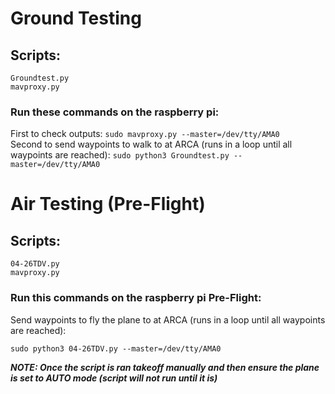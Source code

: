 # Ground Testing 
## Scripts:
`Groundtest.py`  
`mavproxy.py`
### Run these commands on the raspberry pi:
First to check outputs:
`sudo mavproxy.py --master=/dev/tty/AMA0`  
Second to send waypoints to walk to at ARCA (runs in a loop until 
all waypoints are reached):
`sudo python3 Groundtest.py --master=/dev/tty/AMA0`

# Air Testing (Pre-Flight)
## Scripts:
`04-26TDV.py`  
`mavproxy.py`
### Run this commands on the raspberry pi Pre-Flight: 
Send waypoints to fly the plane to at ARCA (runs in a loop until 
all waypoints are reached):

`sudo python3 04-26TDV.py --master=/dev/tty/AMA0`

***NOTE: Once the script is ran takeoff manually and then ensure 
the plane is set to AUTO mode (script will not run until it is)***
